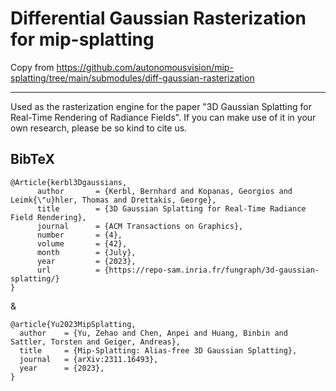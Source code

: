 # Differential Gaussian Rasterization for mip-splatting

Copy from https://github.com/autonomousvision/mip-splatting/tree/main/submodules/diff-gaussian-rasterization

---

Used as the rasterization engine for the paper "3D Gaussian Splatting for Real-Time Rendering of Radiance Fields". If you can make use of it in your own research, please be so kind to cite us.

<section class="section" id="BibTeX">
  <div class="container is-max-desktop content">
    <h2 class="title">BibTeX</h2>
    <pre><code>@Article{kerbl3Dgaussians,
      author       = {Kerbl, Bernhard and Kopanas, Georgios and Leimk{\"u}hler, Thomas and Drettakis, George},
      title        = {3D Gaussian Splatting for Real-Time Radiance Field Rendering},
      journal      = {ACM Transactions on Graphics},
      number       = {4},
      volume       = {42},
      month        = {July},
      year         = {2023},
      url          = {https://repo-sam.inria.fr/fungraph/3d-gaussian-splatting/}
}</code></pre>
  </div>
</section>

&

```
@article{Yu2023MipSplatting,
  author    = {Yu, Zehao and Chen, Anpei and Huang, Binbin and Sattler, Torsten and Geiger, Andreas},
  title     = {Mip-Splatting: Alias-free 3D Gaussian Splatting},
  journal   = {arXiv:2311.16493},
  year      = {2023},
}
```

